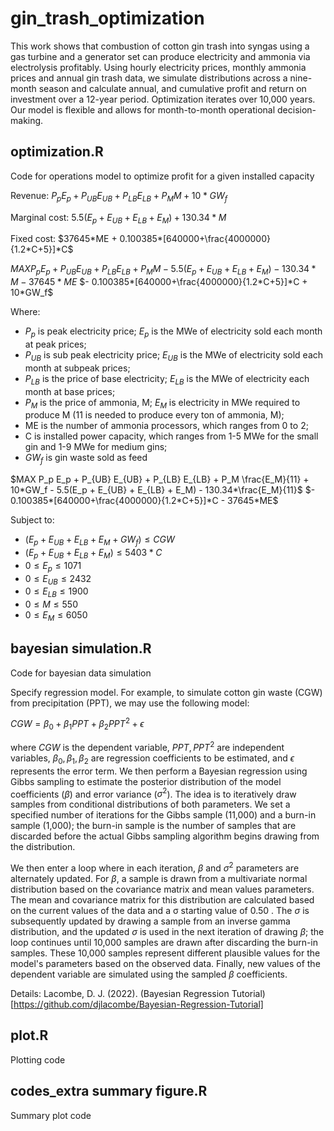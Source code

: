 # gin_trash_optimization
This work shows that combustion of cotton gin trash into syngas using a gas turbine and a generator set can produce electricity and ammonia via electrolysis profitably. Using hourly electricity prices, monthly ammonia prices and annual gin trash data, we simulate distributions across a nine-month season and calculate annual, and cumulative profit and return on investment over a 12-year period. Optimization iterates over 10,000 years. Our model is flexible and allows for month-to-month operational decision-making. 

## optimization.R 
Code for operations model to optimize profit for a given installed capacity

Revenue: $`P_p E_p + P_{UB} E_{UB} + P_{LB} E_{LB} + P_M M + 10*GW_f`$

Marginal cost: $`5.5(E_p + E_{UB} + E_{LB} + E_M) + 130.34*M`$

Fixed cost: $`37645*ME + 0.100385*[640000+\frac{4000000}{1.2*C+5}]*C`$ 

$`MAX P_p E_p + P_{UB} E_{UB} + P_{LB} E_{LB} + P_M M - 5.5(E_p + E_{UB} + E_{LB} + E_M) - 130.34*M - 37645*ME`$ $`- 0.100385*[640000+\frac{4000000}{1.2*C+5}]*C + 10*GW_f`$ 

Where: 
* $`P_p`$ is peak electricity price; $`E_p`$ is the MWe of electricity sold each month at peak prices;	
* $`P_{UB}`$ is sub peak electricity price; $`E_{UB}`$ is the MWe of electricity sold each month at subpeak prices; 
* $`P_{LB}`$ is the price of base electricity; $`E_{LB}`$ is the MWe of electricity each month at base prices; 
* $`P_M`$ is the price of ammonia, M; $`E_M`$ is electricity in MWe required to produce M (11 is needed to produce every ton of ammonia, M); 
* ME is the number of ammonia processors, which ranges from 0 to 2;	
* C is installed power capacity, which ranges from 1-5 MWe for the small gin and 1-9 MWe for medium gins;
* $`GW_f`$  is gin waste sold as feed


$`MAX P_p E_p + P_{UB} E_{UB} + P_{LB} E_{LB} + P_M \frac{E_M}{11} + 10*GW_f - 5.5(E_p + E_{UB} + E_{LB} + E_M) - 130.34*\frac{E_M}{11}`$ $`- 0.100385*[640000+\frac{4000000}{1.2*C+5}]*C - 37645*ME`$ 

Subject to:

* $`(E_p + E_{UB} + E_{LB} + E_M + GW_f) \leq CGW`$ 
* $`(E_p + E_{UB} + E_{LB} + E_M) \leq 5403*C`$ 
* $`0 \leq E_p \leq 1071`$ 
* $`0 \leq E_{UB} \leq 2432`$ 
* $`0 \leq E_{LB} \leq 1900`$ 
* $`0 \leq M \leq 550`$ 
* $`0 \leq E_M \leq 6050`$ 

## bayesian simulation.R 
Code for bayesian data simulation 

Specify regression model. For example, to simulate cotton gin waste (CGW) from precipitation (PPT), we may use the following model: 

$`CGW = \beta_0 + \beta_1 PPT + \beta_2 PPT^2 + \epsilon`$

where $`CGW`$ is the dependent variable, $`PPT, PPT^2`$ are independent variables, $`\beta_0, \beta_1, \beta_2`$ are regression coefficients to be estimated, and $`\epsilon`$ represents the error term. 
We then perform a Bayesian regression using Gibbs sampling to estimate the posterior distribution of the model coefficients ($`\beta`$) and error variance ($`\sigma^2`$). The idea is to iteratively draw samples from conditional distributions of both parameters. We set a specified number of iterations for the Gibbs sample (11,000) and a burn-in sample (1,000); the burn-in sample is the number of samples that are discarded before the actual Gibbs sampling algorithm begins drawing from the distribution. 

We then enter a loop where in each iteration, $`\beta`$ and $`\sigma^2`$ parameters are alternately updated. For $`\beta`$, a sample is drawn from a multivariate normal distribution based on the covariance matrix and mean values parameters. The mean and covariance matrix for this distribution are calculated based on the current values of the data and a σ starting value of 0.50 . The $`\sigma`$ is subsequently updated by drawing a sample from an inverse gamma distribution, and the updated $`\sigma`$ is used in the next iteration of drawing $`\beta`$; the loop continues until 10,000 samples are drawn after discarding the burn-in samples. These 10,000 samples represent different plausible values for the model's parameters based on the observed data. Finally, new values of the dependent variable are simulated using the sampled $`\beta`$ coefficients. 

Details: Lacombe, D. J. (2022). (Bayesian Regression Tutorial)[https://github.com/djlacombe/Bayesian-Regression-Tutorial]

## plot.R
Plotting code 

## codes_extra summary figure.R 
Summary plot code 
